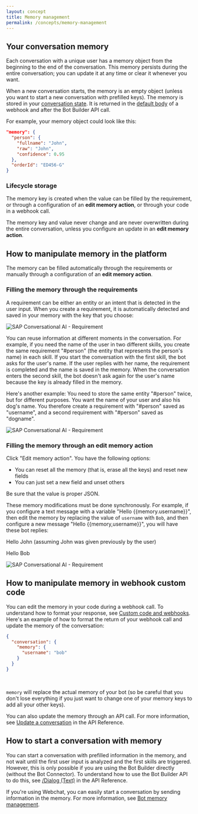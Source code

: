 ```yaml
---
layout: concept
title: Memory management
permalink: /concepts/memory-management
---
```


## Your conversation memory

Each conversation with a unique user has a memory object from the beginning to the end of the conversation. This memory persists during the entire conversation; you can update it at any time or clear it whenever you want.

When a new conversation starts, the memory is an empty object (unless you want to start a new conversation with prefilled keys). The memory is stored in your [conversation state](https://cai.tools.sap/docs/concepts/conversation-state). It is returned in the [default body](https://cai.tools.sap/docs/concepts/code-and-webhook#body-configuration) of a webhook and after the Bot Builder API call.

For example, your memory object could look like this:
~~~ json
"memory": {
  "person": {
    "fullname": "John",
    "raw": "John",
    "confidence": 0.95
  },
  "orderId": "ED456-G"
}
~~~

### Lifecycle storage

The memory key is created when the value can be filled by the requirement, or through a configuration of an **edit memory action**, or through your code in a webhook call.

The memory key and value never change and are never overwritten during the entire conversation, unless you configure an update in an **edit memory action**.


## How to manipulate memory in the platform

The memory can be filled automatically through the requirements or manually through a configuration of an **edit memory action**.

### Filling the memory through the requirements

A requirement can be either an entity or an intent that is detected in the user input. When you create a requirement, it is automatically detected and saved in your memory with the key that you choose:

![SAP Conversational AI - Requirement](//cdn.cai.tools.sap/man/bot-builder/1-requirement.png)

You can reuse information at different moments in the conversation. For example, if you need the name of the user in two different skills, you create the same requirement "#person" (the entity that represents the person's name) in each skill. If you start the conversation with the first skill, the bot asks for the user's name. If the user replies with her name, the requirement is completed and the name is saved in the memory. When the conversation enters the second skill, the bot doesn't ask again for the user's name because the key is already filled in the memory.

Here's another example: You need to store the same entity "#person" twice, but for different purposes. You want the name of your user and also his dog's name. You therefore create a requirement with "#person" saved as "username", and a second requirement with "#person" saved as "dogname".

![SAP Conversational AI - Requirement](//cdn.cai.tools.sap/man/bot-builder/2-requirements.png)


### Filling the memory through an edit memory action

Click "Edit memory action". You have the following options:
- You can reset all the memory (that is, erase all the keys) and reset new fields
- You can just set a new field and unset others

Be sure that the value is proper JSON.

These memory modifications must be done synchronously. For example, if you configure a text message with a variable "Hello {{memory.username}}", then edit the memory by replacing the value of `username` with `Bob`, and then configure a new message "Hello {{memory,username}}", you will have these bot replies:

Hello John (assuming John was given previously by the user)

Hello Bob

![SAP Conversational AI - Requirement](//cdn.cai.tools.sap/man/bot-builder/edit-memory.png)

## How to manipulate memory in webhook custom code

You can edit the memory in your code during a webhook call. To understand how to format your response, see [Custom code and webhooks](https://cai.tools.sap/docs/concepts/code-and-webhook).
Here's an example of how to format the return of your webhook call and update the memory of the conversation:

~~~ json
{
  "conversation": {
    "memory": {
      "username": "bob"
    }
  }
}
~~~

<br>

`memory` will replace the actual memory of your bot (so be careful that you don't lose everything if you just want to change one of your memory keys to add all your other keys).

You can also update the memory through an API call. For more information, see [Update a conversation](https://cai.tools.sap/docs/api-reference/#update-a-conversation) in the API Reference.

## How to start a conversation with memory

You can start a conversation with prefilled information in the memory, and not wait until the first user input is analyzed and the first skills are triggered. However, this is only possible if you are using the Bot Builder directly (without the Bot Connector). To understand how to use the Bot Builder API to do this, see [/Dialog (Text)](https://cai.tools.sap/docs/api-reference/#dialog-endpoints) in the API Reference.

If you're using Webchat, you can easily start a conversation by sending information in the memory. For more information, see  [Bot memory management](https://cai.tools.sap/docs/concepts/webchat#bot-memory-management).
